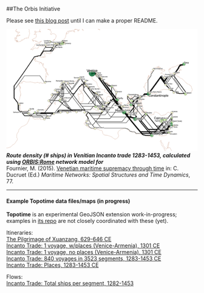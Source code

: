 ##The Orbis Initiative

Please see [this blog post](http://kgeographer.com/the-orbis-initiative-a-pelagios-for-networks/) until I can make a proper README.  


![Incanto Trade](/images/incanto_numships.png)  
**_Route density (# ships) in Venitian Incanto trade 1283-1453, calculated using [ORBIS:Rome](http://orbis.stanford.edu) network model for_**  
Fournier, M. (2015). [Venetian maritime supremacy through time](https://books.google.com/books?hl=en&lr=&id=0u2oCgAAQBAJ&oi=fnd&pg=PA77&dq=fournier+venitian&ots=Pa-WmiExJp&sig=bPSkYFP5XWFc-hCZCIqr7XVlNgk#v=onepage&q&f=false) in: C. Ducruet (Ed.) *_Maritime Networks: Spatial Structures and Time Dynamics_*, 77.

----

#### Example Topotime data files/maps (in progress)
**Topotime** is an experimental GeoJSON extension work-in-progress; examples in [its repo](https://github.com/kgeographer/topotime) are not closely coordinated with these (yet). 

Itineraries:    
[The Pilgrimage of Xuanzang, 629-646 CE](https://github.com/kgeographer/oi/blob/master/data/xuanzang_way-collection.geojson)  
[Incanto Trade: 1 voyage, w/places (Venice-Armenia), 1301 CE  ](https://github.com/kgeographer/oi/blob/master/data/incanto_1voyage-w-places.geojson)  
[Incanto Trade: 1 voyage, no places (Venice-Armenia), 1301 CE  ](https://github.com/kgeographer/oi/blob/master/data/incanto_1yoyage-no-places.geojson)  
[Incanto Trade: 840 voyages in 3523 segments, 1283-1453 CE  ](https://github.com/kgeographer/oi/blob/master/data/incanto_840voyages.geojson)  
[Incanto Trade: Places, 1283-1453 CE](https://github.com/kgeographer/oi/blob/master/data/incanto_places.geojson)  

Flows:  
[Incanto Trade: Total ships per segment, 1282-1453](https://github.com/kgeographer/oi/blob/master/data/incanto_total-ships.geojson)

<!--##### *_GeometryCollection approach_*

_soon_-->
